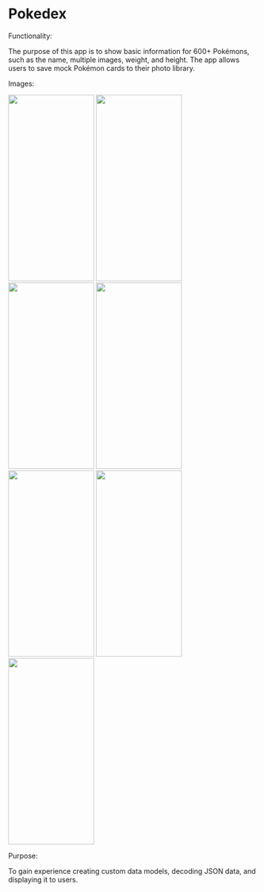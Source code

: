 # Pokedex


Functionality: 

The purpose of this app is to show basic information for 600+ Pokémons, such as the name, multiple images, weight, and height. The app allows users to save mock Pokémon cards to their photo library. 

Images: 

<img src="https://user-images.githubusercontent.com/96053567/190838053-13f26c3a-101c-463a-9026-9a1ff903b1bf.png" width="173" height="375"> <img src="https://user-images.githubusercontent.com/96053567/190842578-379db6ae-1919-44f6-a11f-54d91d6c6c86.png" width="173" height="375"> <img src="https://user-images.githubusercontent.com/96053567/190842611-379a7568-785c-4135-8cda-05c1b239cff5.png" width="173" height="375"> <img src="https://user-images.githubusercontent.com/96053567/190842624-a501a71b-1cbc-4662-a4b4-43bf81bb2b18.png" width="173" height="375"> <img src="https://user-images.githubusercontent.com/96053567/190842637-ad601ad0-483e-46dd-b8f9-3789d972dce3.png" width="173" height="375"> <img src="https://user-images.githubusercontent.com/96053567/190842967-9e85241f-3572-437b-938c-66d3bfe132ee.png" width="173" height="375"> 
<img src="https://user-images.githubusercontent.com/96053567/190842841-737a3b6c-69d4-49e6-9c9e-e76d62b3c7f1.mp4" width="173" height="375">


Purpose:

To gain experience creating custom data models, decoding JSON data, and displaying it to users. 


